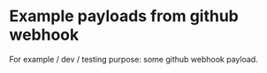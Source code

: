 # Example payloads from github webhook

For example / dev / testing purpose: some github webhook payload.

